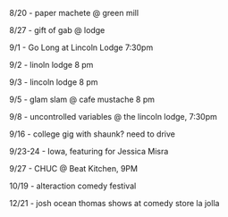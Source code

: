 8/20 - paper machete @ green mill

8/27 - gift of gab @ lodge

9/1 - Go Long at Lincoln Lodge 7:30pm

9/2 - linoln lodge 8 pm

9/3 - lincoln lodge 8 pm

9/5 - glam slam @ cafe mustache 8 pm

9/8 - uncontrolled variables @ the lincoln lodge, 7:30pm

9/16 - college gig with shaunk? need to drive

9/23-24 - Iowa, featuring for Jessica Misra

9/27 - CHUC @ Beat Kitchen, 9PM

10/19 - alteraction comedy festival

12/21 - josh ocean thomas shows at comedy store la jolla
